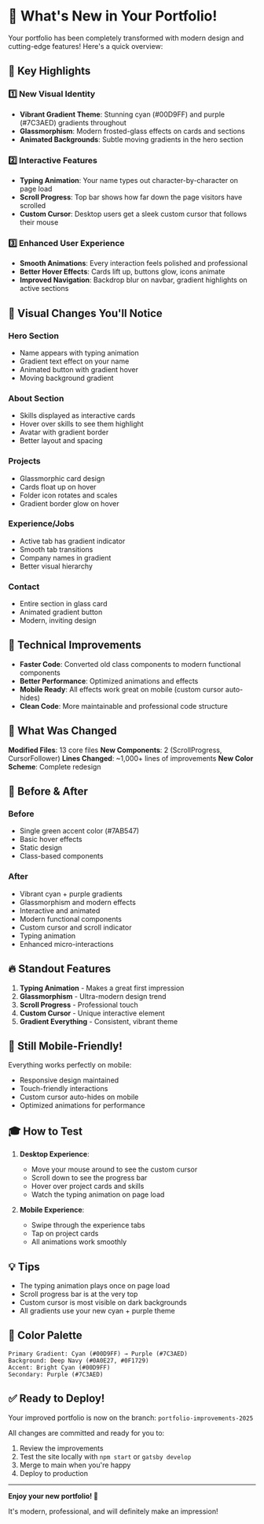 # 🎉 What's New in Your Portfolio!

Your portfolio has been completely transformed with modern design and cutting-edge features! Here's a quick overview:

## 🌟 Key Highlights

### 1️⃣ **New Visual Identity**
- **Vibrant Gradient Theme**: Stunning cyan (#00D9FF) and purple (#7C3AED) gradients throughout
- **Glassmorphism**: Modern frosted-glass effects on cards and sections
- **Animated Backgrounds**: Subtle moving gradients in the hero section

### 2️⃣ **Interactive Features**
- **Typing Animation**: Your name types out character-by-character on page load
- **Scroll Progress**: Top bar shows how far down the page visitors have scrolled
- **Custom Cursor**: Desktop users get a sleek custom cursor that follows their mouse

### 3️⃣ **Enhanced User Experience**
- **Smooth Animations**: Every interaction feels polished and professional
- **Better Hover Effects**: Cards lift up, buttons glow, icons animate
- **Improved Navigation**: Backdrop blur on navbar, gradient highlights on active sections

## 🎨 Visual Changes You'll Notice

### Hero Section
- Name appears with typing animation
- Gradient text effect on your name
- Animated button with gradient hover
- Moving background gradient

### About Section
- Skills displayed as interactive cards
- Hover over skills to see them highlight
- Avatar with gradient border
- Better layout and spacing

### Projects
- Glassmorphic card design
- Cards float up on hover
- Folder icon rotates and scales
- Gradient border glow on hover

### Experience/Jobs
- Active tab has gradient indicator
- Smooth tab transitions
- Company names in gradient
- Better visual hierarchy

### Contact
- Entire section in glass card
- Animated gradient button
- Modern, inviting design

## 🚀 Technical Improvements

- **Faster Code**: Converted old class components to modern functional components
- **Better Performance**: Optimized animations and effects
- **Mobile Ready**: All effects work great on mobile (custom cursor auto-hides)
- **Clean Code**: More maintainable and professional code structure

## 📂 What Was Changed

**Modified Files**: 13 core files
**New Components**: 2 (ScrollProgress, CursorFollower)
**Lines Changed**: ~1,000+ lines of improvements
**New Color Scheme**: Complete redesign

## 🎯 Before & After

### Before
- Single green accent color (#7AB547)
- Basic hover effects
- Static design
- Class-based components

### After
- Vibrant cyan + purple gradients
- Glassmorphism and modern effects
- Interactive and animated
- Modern functional components
- Custom cursor and scroll indicator
- Typing animation
- Enhanced micro-interactions

## 🔥 Standout Features

1. **Typing Animation** - Makes a great first impression
2. **Glassmorphism** - Ultra-modern design trend
3. **Scroll Progress** - Professional touch
4. **Custom Cursor** - Unique interactive element
5. **Gradient Everything** - Consistent, vibrant theme

## 📱 Still Mobile-Friendly!

Everything works perfectly on mobile:
- Responsive design maintained
- Touch-friendly interactions
- Custom cursor auto-hides on mobile
- Optimized animations for performance

## 🎓 How to Test

1. **Desktop Experience**:
   - Move your mouse around to see the custom cursor
   - Scroll down to see the progress bar
   - Hover over project cards and skills
   - Watch the typing animation on page load

2. **Mobile Experience**:
   - Swipe through the experience tabs
   - Tap on project cards
   - All animations work smoothly

## 💡 Tips

- The typing animation plays once on page load
- Scroll progress bar is at the very top
- Custom cursor is most visible on dark backgrounds
- All gradients use your new cyan + purple theme

## 🌈 Color Palette

```
Primary Gradient: Cyan (#00D9FF) → Purple (#7C3AED)
Background: Deep Navy (#0A0E27, #0F1729)
Accent: Bright Cyan (#00D9FF)
Secondary: Purple (#7C3AED)
```

## ✅ Ready to Deploy!

Your improved portfolio is now on the branch: `portfolio-improvements-2025`

All changes are committed and ready for you to:
1. Review the improvements
2. Test the site locally with `npm start` or `gatsby develop`
3. Merge to main when you're happy
4. Deploy to production

---

**Enjoy your new portfolio! 🚀**

It's modern, professional, and will definitely make an impression!